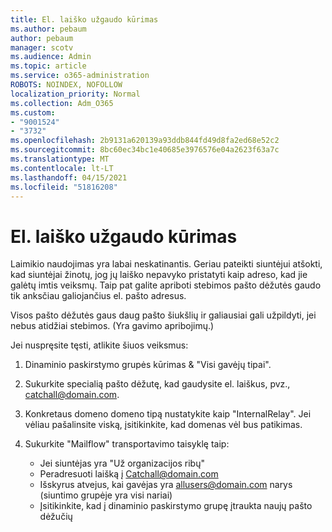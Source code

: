 ```yaml
---
title: El. laiško užgaudo kūrimas
ms.author: pebaum
author: pebaum
manager: scotv
ms.audience: Admin
ms.topic: article
ms.service: o365-administration
ROBOTS: NOINDEX, NOFOLLOW
localization_priority: Normal
ms.collection: Adm_O365
ms.custom:
- "9001524"
- "3732"
ms.openlocfilehash: 2b9131a620139a93ddb844fd49d8fa2ed68e52c2
ms.sourcegitcommit: 8bc60ec34bc1e40685e3976576e04a2623f63a7c
ms.translationtype: MT
ms.contentlocale: lt-LT
ms.lasthandoff: 04/15/2021
ms.locfileid: "51816208"
---
```

# <a name="create-an-email-catch-all"></a>El. laiško užgaudo kūrimas

Laimikio naudojimas yra labai neskatinantis. Geriau pateikti siuntėjui atšokti, kad siuntėjai žinotų, jog jų laiško nepavyko pristatyti kaip adreso, kad jie galėtų imtis veiksmų. Taip pat galite apriboti stebimos pašto dėžutės gaudo tik anksčiau galiojančius el. pašto adresus. 

Visos pašto dėžutės gaus daug pašto šiukšlių ir galiausiai gali užpildyti, jei nebus atidžiai stebimos. (Yra gavimo apribojimų.) 

Jei nuspręsite tęsti, atlikite šiuos veiksmus:

1. Dinaminio paskirstymo grupės kūrimas & "Visi gavėjų tipai".

2. Sukurkite specialią pašto dėžutę, kad gaudysite el. laiškus, pvz., catchall@domain.com.

3. Konkretaus domeno domeno tipą nustatykite kaip "InternalRelay". Jei vėliau pašalinsite viską, įsitikinkite, kad domenas vėl bus patikimas.

4. Sukurkite "Mailflow" transportavimo taisyklę taip:

    - Jei siuntėjas yra "Už organizacijos ribų"
    - Peradresuoti laišką į Catchall@domain.com
    - Išskyrus atvejus, kai gavėjas yra allusers@domain.com narys (siuntimo grupėje yra visi nariai)
    - Įsitikinkite, kad į dinaminio paskirstymo grupę įtraukta naujų pašto dėžučių
